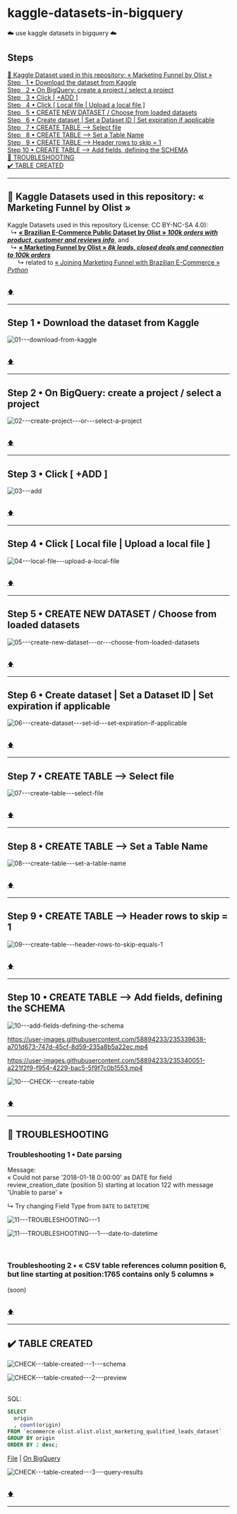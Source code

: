 # kaggle-datasets-in-bigquery
☁️ use kaggle datasets in bigquery ☁️

## Steps
[📍 Kaggle Dataset used in this repository: « Marketing Funnel by Olist »](#-kaggle-datasets-used-in-this-repository--marketing-funnel-by-olist-)  
[Step &nbsp; 1 • Download the dataset from Kaggle](#step-1--download-the-dataset-from-kaggle)  
[Step &nbsp; 2 • On BigQuery: create a project / select a project](#step-2--on-bigquery-create-a-project--select-a-project)  
[Step &nbsp; 3 • Click [ +ADD ] ](#step-3--click--add-)  
[Step &nbsp; 4 • Click [ Local file | Upload a local file ] ](#step-4--click--local-file--upload-a-local-file-)  
[Step &nbsp; 5 • CREATE NEW DATASET / Choose from loaded datasets ](#step-5--create-new-dataset--choose-from-loaded-datasets)  
[Step &nbsp; 6 • Create dataset | Set a Dataset ID | Set expiration if applicable](#step-6--create-dataset--set-a-dataset-id--set-expiration-if-applicable)  
[Step &nbsp; 7 • CREATE TABLE --> Select file](#step-7--create-table----select-file)  
[Step &nbsp; 8 • CREATE TABLE --> Set a Table Name](#step-8--create-table----set-a-table-name)  
[Step &nbsp; 9 • CREATE TABLE --> Header rows to skip = 1](#step-9--create-table----header-rows-to-skip--1)  
[Step 10 • CREATE TABLE --> Add fields, defining the SCHEMA](#step-10--create-table----add-fields-defining-the-schema)  
[🧐  TROUBLESHOOTING](#-troubleshooting)  
[✔️  TABLE CREATED](#%EF%B8%8F--table-created)  
___

## 📍 Kaggle Datasets used in this repository: « Marketing Funnel by Olist »  

Kaggle Datasets used in this repository (License: CC BY-NC-SA 4.0):  
&nbsp;&nbsp;↳ [__« Brazilian E-Commerce Public Dataset by Olist » *100k orders with product, customer and reviews info*__](https://www.kaggle.com/datasets/olistbr/brazilian-ecommerce), and  
&nbsp;&nbsp;↳ [__« Marketing Funnel by Olist » *8k leads, closed deals and connection to 100k orders*__](https://www.kaggle.com/datasets/olistbr/marketing-funnel-olist?select=olist_marketing_qualified_leads_dataset.csv)  
&nbsp;&nbsp;&nbsp;&nbsp;&nbsp; ↳ related to [« Joining Marketing Funnel with Brazilian E-Commerce » *Python*](https://www.kaggle.com/code/andresionek/joining-marketing-funnel-with-brazilian-e-commerce)  

<br> [🡅](#use-kaggle-dataset-in-bigquery)   
___


## Step 1 • Download the dataset from Kaggle  

![01---download-from-kaggle](https://user-images.githubusercontent.com/58894233/235338962-611022c8-9694-4cd0-82b7-b06d7c38c0bc.png)

<br> [🡅](#use-kaggle-dataset-in-bigquery)   
___


## Step 2 • On BigQuery: create a project / select a project  

![02---create-project---or---select-a-project](https://user-images.githubusercontent.com/58894233/235339015-6a9f2609-5719-49fd-a306-ac96a78df5b0.png)

<br> [🡅](#use-kaggle-dataset-in-bigquery)   
___


## Step 3 • Click [ +ADD ]  

![03---add](https://user-images.githubusercontent.com/58894233/235339052-0e6f1c6a-185e-4626-8dc0-e47dbd698491.png)

<br> [🡅](#use-kaggle-dataset-in-bigquery)   
___


## Step 4 • Click [ Local file | Upload a local file ]  

![04---local-file---upload-a-local-file](https://user-images.githubusercontent.com/58894233/235339112-4dd20774-fb30-44bc-b059-f6b1a4a0e288.png)

<br> [🡅](#use-kaggle-dataset-in-bigquery)   
___


## Step 5 • CREATE NEW DATASET / Choose from loaded datasets  

![05---create-new-dataset---or---choose-from-loaded-datasets](https://user-images.githubusercontent.com/58894233/235339152-a61bbaf0-f438-4af1-ae83-12d51b0eccfa.png)

<br> [🡅](#use-kaggle-dataset-in-bigquery)   
___


## Step 6 • Create dataset | Set a Dataset ID | Set expiration if applicable  

![06---create-dataset---set-id---set-expiration-if-applicable](https://user-images.githubusercontent.com/58894233/235339219-3a56e505-5cd0-4d5f-b0c2-a12896773eaa.png)

<br> [🡅](#use-kaggle-dataset-in-bigquery)   
___


## Step 7 • CREATE TABLE --> Select file  

![07---create-table---select-file](https://user-images.githubusercontent.com/58894233/235339276-ca9a20c4-18d6-40bf-bbf2-1e17888f52e7.png)

<br> [🡅](#use-kaggle-dataset-in-bigquery)   
___


## Step 8 • CREATE TABLE --> Set a Table Name  

![08---create-table---set-a-table-name](https://user-images.githubusercontent.com/58894233/235339345-bc71ab02-4e81-4a7e-8834-e7f205a42620.png)

<br> [🡅](#use-kaggle-dataset-in-bigquery)   
___


## Step 9 • CREATE TABLE --> Header rows to skip = 1  

![09---create-table---header-rows-to-skip-equals-1](https://user-images.githubusercontent.com/58894233/235339398-658095f4-e70a-4835-a478-947a88207b42.png)

<br> [🡅](#use-kaggle-dataset-in-bigquery)   
___


## Step 10 • CREATE TABLE --> Add fields, defining the SCHEMA  

![10---add-fields-defining-the-schema](https://user-images.githubusercontent.com/58894233/235340753-8fdaa7ca-1ae0-45e8-877d-83c536f12f30.png)  

https://user-images.githubusercontent.com/58894233/235339638-a701d673-747d-45cf-8d59-235a8b5a22ec.mp4  

https://user-images.githubusercontent.com/58894233/235340051-a221f2f9-f954-4229-bac5-5f9f7c0b1553.mp4  

![10---CHECK---create-table](https://user-images.githubusercontent.com/58894233/235340134-10646f91-79eb-495e-aaf8-276c10fd25b0.png)  

<br> [🡅](#use-kaggle-dataset-in-bigquery)   
___


## 🧐 TROUBLESHOOTING

### Troubleshooting 1 • Date parsing  
Message:  
« Could not parse '2018-01-18 0:00:00' as DATE for field review_creation_date (position 5) starting at location 122 with message 'Unable to parse' »  

↳ Try changing Field Type from `DATE` to `DATETIME`  

![11---TROUBLESHOOTING---1](https://user-images.githubusercontent.com/58894233/235556509-69aa815f-9980-4063-9695-492214bb43c8.png)  

![11---TROUBLESHOOTING---1---date-to-datetime](https://user-images.githubusercontent.com/58894233/235556513-0bb7f7f2-dbf0-4b36-a534-edf30e04f650.png)  

<br>

### Troubleshooting 2 • « CSV table references column position 6, but line starting at position:1765 contains only 5 columns »  
(soon)
<!-- ↳ This may be caused by commas `,` in fields of comma-separated value (.csv) tables -->

<!-- ![11---TROUBLESHOOTING---2](https://user-images.githubusercontent.com/58894233/235549392-9f6ec4c3-ddbd-4ee0-b9b2-dcce24c19270.png)  -->

<!-- ![11---TROUBLESHOOTING---2---tsv---1-gsheets](https://user-images.githubusercontent.com/58894233/235549736-010907d0-6110-4cbb-b5f0-9cdef13e3769.png)  -->




<br> [🡅](#use-kaggle-dataset-in-bigquery)   
___

## ✔️  TABLE CREATED  

![CHECK---table-created---1---schema](https://user-images.githubusercontent.com/58894233/235340282-9efd10a0-1624-428f-9a59-30b35552ce9d.png)  

![CHECK---table-created---2---preview](https://user-images.githubusercontent.com/58894233/235340288-16c4c9c7-9d9e-42c3-8bef-84e88143b911.png)  

<br> SQL:  
``` sql
SELECT
  origin
  , count(origin) 
FROM `ecommerce-olist.olist.olist_marketing_qualified_leads_dataset` 
GROUP BY origin 
ORDER BY 2 desc;
```
[File](bq_kaggle_table_query.sql) | [On BigQuery](https://console.cloud.google.com/bigquery?sq=244453036884:7b6c0fe8dc2c4b3fb5f92554d66e5a8a) <br>

![CHECK---table-created---3---query-results](https://user-images.githubusercontent.com/58894233/235341232-fe0a86e0-116d-4cb4-8094-d4974c41a395.png)

<br> [🡅](#use-kaggle-dataset-in-bigquery)   
___

